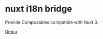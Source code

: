 # nuxt i18n bridge

Provide Composables compatible with Nuxt 3.

[Demo](https://stackblitz.com/edit/nuxt2-17-bridge-a2ctah-b1trev)
